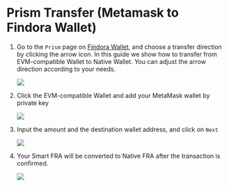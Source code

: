 # Prism Transfer (Metamask to Findora Wallet)

1.  Go to the `Prism` page on [Findora Wallet](https://wallet.findora.org/), and choose a transfer direction by clicking the arrow icon. In this guide we show how to transfer from EVM-compatible Wallet to Native Wallet. You can adjust the arrow direction according to your needs.

    ![](https://miro.medium.com/max/1400/0\*lluDOL4k\_37ocXei)
2.  Click the EVM-compatible Wallet and add your MetaMask wallet by private key

    ![](https://miro.medium.com/max/1400/0\*qPKhiAU4UksuqwWD)
3.  Input the amount and the destination wallet address, and click on `Next`

    ![](https://miro.medium.com/max/1400/0\*m6S74SYolZkVLMg1)
4.  Your Smart FRA will be converted to Native FRA after the transaction is confirmed.

    ![](https://miro.medium.com/max/1400/0\*tClDO9ArNPZRrb6m)

